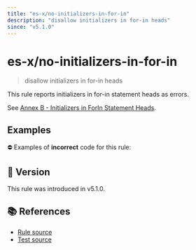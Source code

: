 ```yaml
---
title: "es-x/no-initializers-in-for-in"
description: "disallow initializers in for-in heads"
since: "v5.1.0"
---
```


# es-x/no-initializers-in-for-in
> disallow initializers in for-in heads

This rule reports initializers in for-in statement heads as errors.

See [Annex B - Initializers in ForIn Statement Heads](https://tc39.es/ecma262/multipage/additional-ecmascript-features-for-web-browsers.html#sec-initializers-in-forin-statement-heads).

## Examples

⛔ Examples of **incorrect** code for this rule:

<eslint-playground type="bad" source-type="script" code="/*eslint es-x/no-initializers-in-for-in: error */
for (var x = 42 in obj) { /**/ }
" />

## 🚀 Version

This rule was introduced in v5.1.0.

## 📚 References

- [Rule source](https://github.com/ota-meshi/eslint-plugin-es-x/blob/master/lib/rules/no-initializers-in-for-in.js)
- [Test source](https://github.com/ota-meshi/eslint-plugin-es-x/blob/master/tests/lib/rules/no-initializers-in-for-in.js)
